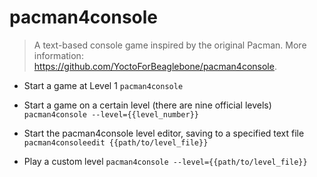 # pacman4console
> A text-based console game inspired by the original Pacman.
> More information: <https://github.com/YoctoForBeaglebone/pacman4console>.

- Start a game at Level 1
`pacman4console`

- Start a game on a certain level (there are nine official levels)
`pacman4console --level={{level_number}}`

- Start the pacman4console level editor, saving to a specified text file
`pacman4consoleedit {{path/to/level_file}}`

- Play a custom level
`pacman4console --level={{path/to/level_file}}`
